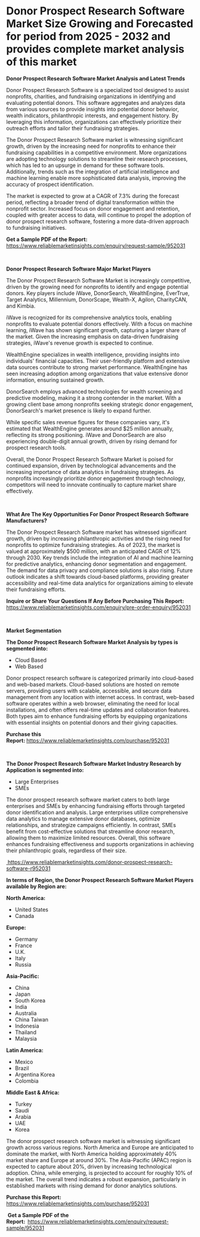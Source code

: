 <p><h1>Donor Prospect Research Software Market Size Growing and Forecasted for period from 2025 - 2032 and provides complete market analysis of this market</h1></p><p><strong>Donor Prospect Research Software Market Analysis and Latest Trends</strong></p>
<p><p>Donor Prospect Research Software is a specialized tool designed to assist nonprofits, charities, and fundraising organizations in identifying and evaluating potential donors. This software aggregates and analyzes data from various sources to provide insights into potential donor behavior, wealth indicators, philanthropic interests, and engagement history. By leveraging this information, organizations can effectively prioritize their outreach efforts and tailor their fundraising strategies.</p><p>The Donor Prospect Research Software market is witnessing significant growth, driven by the increasing need for nonprofits to enhance their fundraising capabilities in a competitive environment. More organizations are adopting technology solutions to streamline their research processes, which has led to an upsurge in demand for these software tools. Additionally, trends such as the integration of artificial intelligence and machine learning enable more sophisticated data analysis, improving the accuracy of prospect identification.</p><p>The market is expected to grow at a CAGR of 7.3% during the forecast period, reflecting a broader trend of digital transformation within the nonprofit sector. Increased focus on donor engagement and retention, coupled with greater access to data, will continue to propel the adoption of donor prospect research software, fostering a more data-driven approach to fundraising initiatives.</p></p>
<p><strong>Get a Sample PDF of the Report:&nbsp;</strong> <a href="https://www.reliablemarketinsights.com/enquiry/request-sample/952031?utm_campaign=3046&utm_medium=2&utm_source=Github&utm_content=ia&utm_term=17042025&utm_id=donor-prospect-research-software">https://www.reliablemarketinsights.com/enquiry/request-sample/952031</a></p>
<p>&nbsp;</p>
<p><strong>Donor Prospect Research Software Major Market Players</strong></p>
<p><p>The Donor Prospect Research Software Market is increasingly competitive, driven by the growing need for nonprofits to identify and engage potential donors. Key players include iWave, DonorSearch, WealthEngine, EverTrue, Target Analytics, Millennium, DonorScape, Wealth-X, Agilon, CharityCAN, and Kimbia. </p><p>iWave is recognized for its comprehensive analytics tools, enabling nonprofits to evaluate potential donors effectively. With a focus on machine learning, iWave has shown significant growth, capturing a larger share of the market. Given the increasing emphasis on data-driven fundraising strategies, iWave's revenue growth is expected to continue.</p><p>WealthEngine specializes in wealth intelligence, providing insights into individuals' financial capacities. Their user-friendly platform and extensive data sources contribute to strong market performance. WealthEngine has seen increasing adoption among organizations that value extensive donor information, ensuring sustained growth.</p><p>DonorSearch employs advanced technologies for wealth screening and predictive modeling, making it a strong contender in the market. With a growing client base among nonprofits seeking strategic donor engagement, DonorSearch's market presence is likely to expand further.</p><p>While specific sales revenue figures for these companies vary, it's estimated that WealthEngine generates around $25 million annually, reflecting its strong positioning. iWave and DonorSearch are also experiencing double-digit annual growth, driven by rising demand for prospect research tools.</p><p>Overall, the Donor Prospect Research Software Market is poised for continued expansion, driven by technological advancements and the increasing importance of data analytics in fundraising strategies. As nonprofits increasingly prioritize donor engagement through technology, competitors will need to innovate continually to capture market share effectively.</p></p>
<p>&nbsp;</p>
<p><strong>What Are The Key Opportunities For Donor Prospect Research Software Manufacturers?</strong></p>
<p><p>The Donor Prospect Research Software market has witnessed significant growth, driven by increasing philanthropic activities and the rising need for nonprofits to optimize fundraising strategies. As of 2023, the market is valued at approximately $500 million, with an anticipated CAGR of 12% through 2030. Key trends include the integration of AI and machine learning for predictive analytics, enhancing donor segmentation and engagement. The demand for data privacy and compliance solutions is also rising. Future outlook indicates a shift towards cloud-based platforms, providing greater accessibility and real-time data analytics for organizations aiming to elevate their fundraising efforts.</p></p>
<p><strong>Inquire or Share Your Questions If Any Before Purchasing This Report:</strong> <a href="https://www.reliablemarketinsights.com/enquiry/pre-order-enquiry/952031?utm_campaign=3046&utm_medium=2&utm_source=Github&utm_content=ia&utm_term=17042025&utm_id=donor-prospect-research-software">https://www.reliablemarketinsights.com/enquiry/pre-order-enquiry/952031</a></p>
<p>&nbsp;</p>
<p><strong>Market Segmentation</strong></p>
<p><strong>The Donor Prospect Research Software Market Analysis by types is segmented into:</strong></p>
<p><ul><li>Cloud Based</li><li>Web Based</li></ul></p>
<p><p>Donor prospect research software is categorized primarily into cloud-based and web-based markets. Cloud-based solutions are hosted on remote servers, providing users with scalable, accessible, and secure data management from any location with internet access. In contrast, web-based software operates within a web browser, eliminating the need for local installations, and often offers real-time updates and collaboration features. Both types aim to enhance fundraising efforts by equipping organizations with essential insights on potential donors and their giving capacities.</p></p>
<p><strong>Purchase this Report:&nbsp;</strong><a href="https://www.reliablemarketinsights.com/purchase/952031?utm_campaign=3046&utm_medium=2&utm_source=Github&utm_content=ia&utm_term=17042025&utm_id=donor-prospect-research-software">https://www.reliablemarketinsights.com/purchase/952031</a></p>
<p>&nbsp;</p>
<p><strong>The Donor Prospect Research Software Market Industry Research by Application is segmented into:</strong></p>
<p><ul><li>Large Enterprises</li><li>SMEs</li></ul></p>
<p><p>The donor prospect research software market caters to both large enterprises and SMEs by enhancing fundraising efforts through targeted donor identification and analysis. Large enterprises utilize comprehensive data analytics to manage extensive donor databases, optimize relationships, and strategize campaigns efficiently. In contrast, SMEs benefit from cost-effective solutions that streamline donor research, allowing them to maximize limited resources. Overall, this software enhances fundraising effectiveness and supports organizations in achieving their philanthropic goals, regardless of their size.</p></p>
<p><a href="https://www.reliablemarketinsights.com/donor-prospect-research-software-r952031?utm_campaign=3046&utm_medium=2&utm_source=Github&utm_content=ia&utm_term=17042025&utm_id=donor-prospect-research-software">&nbsp;https://www.reliablemarketinsights.com/donor-prospect-research-software-r952031</a></p>
<p><strong>In terms of Region, the Donor Prospect Research Software Market Players available by Region are:</strong></p>
<p>
    <p> <strong> North America: </strong>
        <ul>
            <li>United States</li>
            <li>Canada</li>
        </ul>
        </p> 
    <p> <strong> Europe: </strong>
        <ul>
            <li>Germany</li>
            <li>France</li>
            <li>U.K.</li>
            <li>Italy</li>
            <li>Russia</li>
        </ul>
        </p> 
    <p> <strong> Asia-Pacific: </strong>
        <ul>
            <li>China</li>
            <li>Japan</li>
            <li>South Korea</li>
            <li>India</li>
            <li>Australia</li>
            <li>China Taiwan</li>
            <li>Indonesia</li>
            <li>Thailand</li>
            <li>Malaysia</li>
        </ul>
        </p> 
    <p> <strong> Latin America: </strong>
        <ul>
            <li>Mexico</li>
            <li>Brazil</li>
            <li>Argentina Korea</li>
            <li>Colombia</li>
        </ul>
        </p> 
    <p> <strong> Middle East & Africa: </strong>
        <ul>
            <li>Turkey</li>
            <li>Saudi</li>
            <li>Arabia</li>
            <li>UAE</li>
            <li>Korea</li>
        </ul>
    </p>
    </p>
<p><p>The donor prospect research software market is witnessing significant growth across various regions. North America and Europe are anticipated to dominate the market, with North America holding approximately 40% market share and Europe at around 30%. The Asia-Pacific (APAC) region is expected to capture about 20%, driven by increasing technological adoption. China, while emerging, is projected to account for roughly 10% of the market. The overall trend indicates a robust expansion, particularly in established markets with rising demand for donor analytics solutions.</p></p>
<p><strong>Purchase this Report: </strong><a href="https://www.reliablemarketinsights.com/purchase/952031?utm_campaign=3046&utm_medium=2&utm_source=Github&utm_content=ia&utm_term=17042025&utm_id=donor-prospect-research-software">https://www.reliablemarketinsights.com/purchase/952031</a></p>
<p>&nbsp;<strong>Get a Sample PDF of the Report:&nbsp;&nbsp;</strong><a href="https://www.reliablemarketinsights.com/enquiry/request-sample/952031?utm_campaign=3046&utm_medium=2&utm_source=Github&utm_content=ia&utm_term=17042025&utm_id=donor-prospect-research-software">https://www.reliablemarketinsights.com/enquiry/request-sample/952031</a></p>
<p><strong></strong></p>
<p><p></p><p></p><p></p></p>